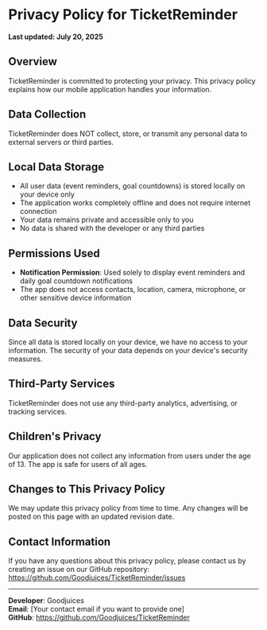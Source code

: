 # Privacy Policy for TicketReminder

**Last updated: July 20, 2025**

## Overview
TicketReminder is committed to protecting your privacy. This privacy policy explains how our mobile application handles your information.

## Data Collection
TicketReminder does NOT collect, store, or transmit any personal data to external servers or third parties.

## Local Data Storage
- All user data (event reminders, goal countdowns) is stored locally on your device only
- The application works completely offline and does not require internet connection
- Your data remains private and accessible only to you
- No data is shared with the developer or any third parties

## Permissions Used
- **Notification Permission**: Used solely to display event reminders and daily goal countdown notifications
- The app does not access contacts, location, camera, microphone, or other sensitive device information

## Data Security
Since all data is stored locally on your device, we have no access to your information. The security of your data depends on your device's security measures.

## Third-Party Services
TicketReminder does not use any third-party analytics, advertising, or tracking services.

## Children's Privacy
Our application does not collect any information from users under the age of 13. The app is safe for users of all ages.

## Changes to This Privacy Policy
We may update this privacy policy from time to time. Any changes will be posted on this page with an updated revision date.

## Contact Information
If you have any questions about this privacy policy, please contact us by creating an issue on our GitHub repository:
https://github.com/Goodjuices/TicketReminder/issues

---

**Developer**: Goodjuices  
**Email**: [Your contact email if you want to provide one]  
**GitHub**: https://github.com/Goodjuices/TicketReminder
